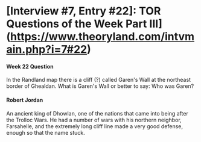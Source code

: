# [Interview #7, Entry #22]: TOR Questions of the Week Part III](https://www.theoryland.com/intvmain.php?i=7#22)

#### Week 22 Question

In the Randland map there is a cliff (?) called Garen's Wall at the northeast border of Ghealdan. What is Garen's Wall or better to say: Who was Garen?

#### Robert Jordan

An ancient king of Dhowlan, one of the nations that came into being after the Trolloc Wars. He had a number of wars with his northern neighbor, Farsahelle, and the extremely long cliff line made a very good defense, enough so that the name stuck.

